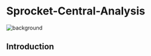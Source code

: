 # Sprocket-Central-Analysis
![background](https://github.com/Emmanuelson321/Sprocket-Central-Analysis/assets/134542481/8d7c0c0c-dd92-4cae-93eb-31da2016499f)

## Introduction

